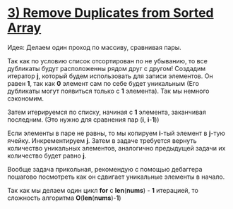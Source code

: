 # [**3) Remove Duplicates from Sorted Array**](https://leetcode.com/problems/remove-duplicates-from-sorted-array/description/)

Идея: Делаем один проход по массиву, сравнивая пары.

Так как по условию список отсортирован по не убыванию, то все дубликаты будут расположенны рядом друг с другом! Создадим итератор **j**, который будем использовать для записи элементов. Он равен **1**, так как **0** элемент сам по себе будет уникальным (Его дубликаты могут появиться только с **1** элемента). Так мы немного сэкономим.

Затем итерируемся по списку, начиная с **1** элемента, заканчивая последним. (Это нужно для сравнения пар (**i**, **i**-**1**))

Если элементы в паре не равны, то мы копируем **i**-тый элемент в **j**-тую ячейку. Инкрементируем **j**. Затем в задаче требуется вернуть количество уникальных элементов, аналогично предыдущей задачи их количество будет равно **j**.

Вообще задача прикольная, рекомендую с помощью дебаггера пошагово посмотреть как он сдвигает уникальные элементы в начало.

Так как мы делаем один цикл **for** с **len**(**nums**) - **1** итерацией, то сложность алгоритма **O**(**len**(**nums**)-**1**)

